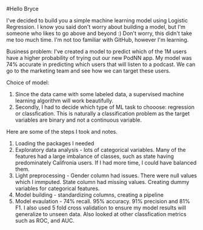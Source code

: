 #Hello Bryce

I've decided to build you a simple machine learning model using Logistic Regression. I know you said don't worry about building a model, but I'm someone who likes to go above and beyond :) Don't worry, this didn't take me too much time. I'm not too familiar with GitHub, however I'm learning. 

Business problem: I've created a model to predict which of the 1M users have a higher probability of trying out our new PodNN app. My model was 74% accurate in predicting which users that will listen to a podcast. We can go to the marketing team and see how we can target these users. 

Choice of model: 
  1) Since the data came with some labeled data, a supervised machine learning algorithm will work beautifully.
  2) Secondly, I had to decide which type of ML task to chooose: regression or classfication. This is naturally a classification problem as the target variables are binary and not a continuous variable. 

Here are some of the steps I took and notes.

  1) Loading the packages I needed
  2) Exploratory data analysis - lots of categorical variables. Many of the features had a large imbalance of classes, such as state having predominately Califronia users. If I had more time, I could have balanced them. 
  3) Light preprocessing -  Gender column had issues. There were null values which I immputed. State column had missing values. Creating dummy variables for categorical features.
  4) Model building - standardizing columns, creating a pipeline
  5) Model evaulation - 74% recall. 95% accuracy. 91% precision and 81% F1. I also used 5 fold cross validation to ensure my model results will generalize to unseen data. Also looked at other classfication metrics such as ROC, and AUC.
